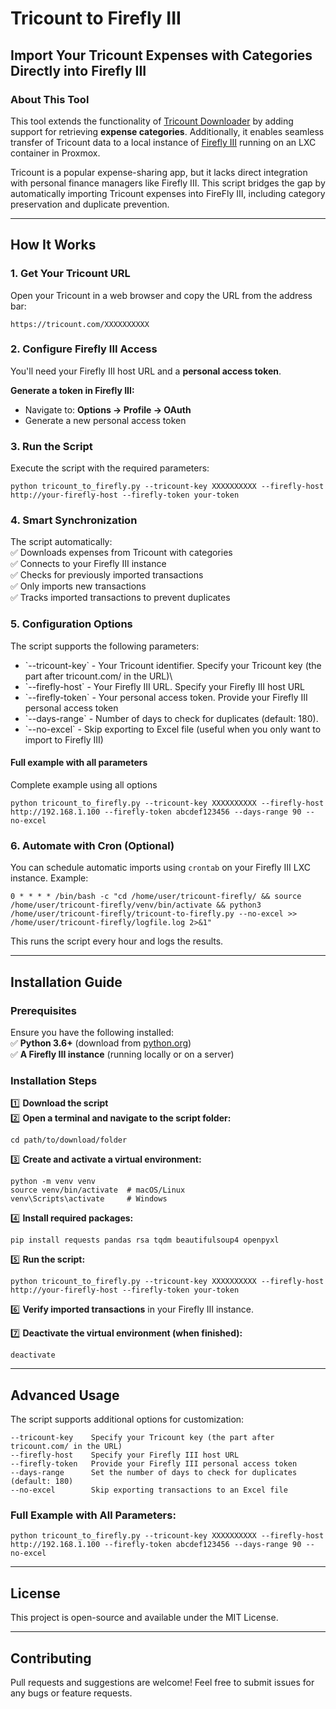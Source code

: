 # Tricount to Firefly III

## Import Your Tricount Expenses with Categories Directly into Firefly III

### About This Tool

This tool extends the functionality of [Tricount Downloader](https://github.com/MrNachoX/tricount-downloader) by adding support for retrieving **expense categories**. Additionally, it enables seamless transfer of Tricount data to a local instance of [Firefly III](https://github.com/firefly-iii/firefly-iii) running on an LXC container in Proxmox.

Tricount is a popular expense-sharing app, but it lacks direct integration with personal finance managers like Firefly III. This script bridges the gap by automatically importing Tricount expenses into FireFly III, including category preservation and duplicate prevention.

---

## How It Works

### 1. Get Your Tricount URL

Open your Tricount in a web browser and copy the URL from the address bar:

```
https://tricount.com/XXXXXXXXXX
```

### 2. Configure Firefly III Access

You'll need your Firefly III host URL and a **personal access token**.

**Generate a token in Firefly III:**

- Navigate to: **Options → Profile → OAuth**
- Generate a new personal access token

### 3. Run the Script

Execute the script with the required parameters:

```
python tricount_to_firefly.py --tricount-key XXXXXXXXXX --firefly-host http://your-firefly-host --firefly-token your-token
```

### 4. Smart Synchronization

The script automatically:\
✅ Downloads expenses from Tricount with categories\
✅ Connects to your Firefly III instance\
✅ Checks for previously imported transactions\
✅ Only imports new transactions\
✅ Tracks imported transactions to prevent duplicates

### 5. Configuration Options

The script supports the following parameters:

- \`--tricount-key\` - Your Tricount identifier. Specify your Tricount key (the part after tricount.com/ in the URL)\
- \`--firefly-host\` - Your Firefly III URL. Specify your Firefly III host URL
- \`--firefly-token\` - Your personal access token. Provide your Firefly III personal access token
- \`--days-range\` - Number of days to check for duplicates (default: 180).
- \`--no-excel\` - Skip exporting to Excel file (useful when you only want to import to Firefly III)

#### Full example with all parameters
Complete example using all options

```
python tricount_to_firefly.py --tricount-key XXXXXXXXXX --firefly-host http://192.168.1.100 --firefly-token abcdef123456 --days-range 90 --no-excel
```

### 6. Automate with Cron (Optional)

You can schedule automatic imports using `crontab` on your Firefly III LXC instance. Example:

```
0 * * * * /bin/bash -c "cd /home/user/tricount-firefly/ && source /home/user/tricount-firefly/venv/bin/activate && python3 /home/user/tricount-firefly/tricount-to-firefly.py --no-excel >> /home/user/tricount-firefly/logfile.log 2>&1"
```

This runs the script every hour and logs the results.

---

## Installation Guide

### Prerequisites

Ensure you have the following installed:\
✅ **Python 3.6+** (download from [python.org](https://www.python.org/))\
✅ **A Firefly III instance** (running locally or on a server)

### Installation Steps

1️⃣ **Download the script**\
2️⃣ **Open a terminal and navigate to the script folder:**

```
cd path/to/download/folder
```

3️⃣ **Create and activate a virtual environment:**

```
python -m venv venv
source venv/bin/activate  # macOS/Linux
venv\Scripts\activate     # Windows
```

4️⃣ **Install required packages:**

```
pip install requests pandas rsa tqdm beautifulsoup4 openpyxl
```

5️⃣ **Run the script:**

```
python tricount_to_firefly.py --tricount-key XXXXXXXXXX --firefly-host http://your-firefly-host --firefly-token your-token
```

6️⃣ **Verify imported transactions** in your Firefly III instance.

7️⃣ **Deactivate the virtual environment (when finished):**

```
deactivate
```

---

## Advanced Usage

The script supports additional options for customization:

```
--tricount-key    Specify your Tricount key (the part after tricount.com/ in the URL)
--firefly-host    Specify your Firefly III host URL
--firefly-token   Provide your Firefly III personal access token
--days-range      Set the number of days to check for duplicates (default: 180)
--no-excel        Skip exporting transactions to an Excel file
```

### Full Example with All Parameters:

```
python tricount_to_firefly.py --tricount-key XXXXXXXXXX --firefly-host http://192.168.1.100 --firefly-token abcdef123456 --days-range 90 --no-excel
```

---

## License

This project is open-source and available under the MIT License.

---

## Contributing

Pull requests and suggestions are welcome! Feel free to submit issues for any bugs or feature requests.
